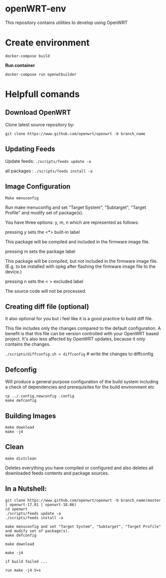 # openWRT-env
This repository contains utilities to develop using OpenWRT

# Create environment

`docker-compose build`

**Run container**

`docker-compose run openwtbuilder`

# Helpfull comands
## Download OpenWRT
Clone latest source repository by:

 `git clone https://www.github.com/openwrt/openwrt -b branch_name`

## Updating Feeds
Update feeds: `./scripts/feeds update -a`

all packages : `./scripts/feeds install -a`

## Image Configuration

`Make menuconfig`

Run make menuconfig and set "Target System", "Subtarget", "Target Profile" and modify set of package(s).

You have three options: y, m, n which are represented as follows:

pressing y sets the <*> built-in label

This package will be compiled and included in the firmware image file.

pressing m sets the package label

This package will be compiled, but not included in the firmware image file. (E.g. to be installed with opkg after flashing the firmware image file to the device.)

pressing n sets the < > excluded label

The source code will not be processed.

## Creating diff file (optional)
It also optional for you but i feel like it is a good practice to build diff file.

This file includes only the changes compared to the default configuration. A benefit is that this file can be version controlled with your OpenWRT based project. It's also less affected by OpenWRT updates, because it only contains the changes.

`./scripts/diffconfig.sh > diffconfig` # write the changes to diffconfig


## Defconfig
Will produce a general purpose configuration of the build system including a check of dependencies and prerequisites for the build environment etc

```
cp ../.config.newconfig .config
make defconfig
```

## Building Images
```
make download
make -j4
```

## Clean

`make distclean`

Deletes everything you have compiled or configured and also deletes all downloaded feeds contents and package sources.


## In a Nutshell:
```
git clone https://www.github.com/openwrt/openwrt -b branch_name(master | openwrt-17.01 | openwrt-18.06)
cd openwrt
./scripts/feeds update -a
./scripts/feeds install -a

make menuconfig and set "Target System", "Subtarget", "Target Profile" and modify set of package(s).
make defconfig

make download

make -j4

if build failed ...

run make -j4 V=s
```
